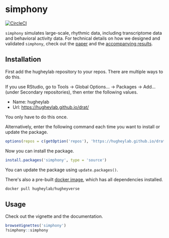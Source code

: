 # simphony
[![CircleCI](https://circleci.com/gh/hugheylab/simphony.svg?style=shield)](https://circleci.com/gh/hugheylab/simphony)

`simphony` simulates large-scale, rhythmic data, including transcriptome data and behavioral activity data. For technical details on how we designed and validated `simphony`, check out the [paper](https://doi.org/10.7717/peerj.6985) and the [accompanying results](https://doi.org/10.6084/m9.figshare.7441355).

## Installation

First add the hugheylab repository to your repos. There are multiple ways to do this.

If you use RStudio, go to Tools -> Global Options... -> Packages -> Add... (under Secondary repositories), then enter the following values.

- Name: hugheylab
- Url: https://hugheylab.github.io/drat/

You only have to do this once.

Alternatively, enter the following command each time you want to install or update the package.
```R
options(repos = c(getOption('repos'), 'https://hugheylab.github.io/drat/'))
```

Now you can install the package.
```R
install.packages('simphony', type = 'source')
```
You can update the package using `update.packages()`.

There's also a pre-built [docker image](https://hub.docker.com/r/hugheylab/hugheyverse), which has all dependencies installed.
```bash
docker pull hugheylab/hugheyverse
```

## Usage
Check out the vignette and the documentation.
```R
browseVignettes('simphony')
?simphony::simphony
```
